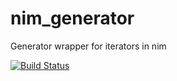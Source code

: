 # nim_generator
Generator wrapper for iterators in nim

[![Build Status](https://travis-ci.org/michael72/nim_generator.svg?branch=master)](https://travis-ci.org/michael72/nim_generator)
